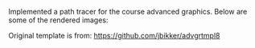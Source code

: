 Implemented a path tracer for the course advanced graphics. Below are some of the rendered images:






Original template is from: https://github.com/jbikker/advgrtmpl8
